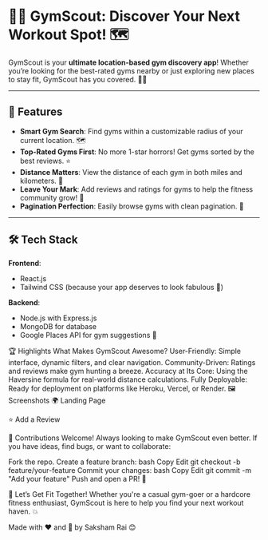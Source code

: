 # 🏋️‍♂️ GymScout: Discover Your Next Workout Spot! 🗺️

GymScout is your **ultimate location-based gym discovery app**! Whether you’re looking for the best-rated gyms nearby or just exploring new places to stay fit, GymScout has you covered. 🏃‍♀️

---

## 🌟 Features

- **Smart Gym Search**: Find gyms within a customizable radius of your current location. 🗺️
- **Top-Rated Gyms First**: No more 1-star horrors! Get gyms sorted by the best reviews. ⭐
- **Distance Matters**: View the distance of each gym in both miles and kilometers. 📏
- **Leave Your Mark**: Add reviews and ratings for gyms to help the fitness community grow! 📝
- **Pagination Perfection**: Easily browse gyms with clean pagination. 🔢

---

## 🛠️ Tech Stack

**Frontend**:
- React.js
- Tailwind CSS (because your app deserves to look fabulous 💅)

**Backend**:
- Node.js with Express.js
- MongoDB for database
- Google Places API for gym suggestions 📍


🏆 Highlights
What Makes GymScout Awesome?
User-Friendly: Simple interface, dynamic filters, and clear navigation.
Community-Driven: Ratings and reviews make gym hunting a breeze.
Accuracy at Its Core: Using the Haversine formula for real-world distance calculations.
Fully Deployable: Ready for deployment on platforms like Heroku, Vercel, or Render.
🖼️ Screenshots
🌍 Landing Page



⭐ Add a Review

🙌 Contributions Welcome!
Always looking to make GymScout even better. If you have ideas, find bugs, or want to collaborate:

Fork the repo.
Create a feature branch:
bash
Copy
Edit
git checkout -b feature/your-feature
Commit your changes:
bash
Copy
Edit
git commit -m "Add your feature"
Push and open a PR! 🚀

💪 Let’s Get Fit Together!
Whether you're a casual gym-goer or a hardcore fitness enthusiast, GymScout is here to help you find your next workout haven. 💥

Made with ❤️ and 💪 by Saksham Rai 😊
